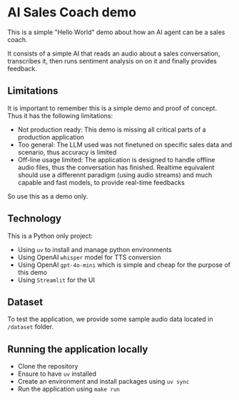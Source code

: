 # AI Sales Coach demo

This is a simple "Hello World" demo about how an AI agent can be a sales coach.

It consists of a simple AI that reads an audio about a sales conversation, transcribes it, then runs sentiment analysis on on it and finally provides feedback.

## Limitations

It is important to remember this is a simple demo and proof of concept. Thus it has the following limitations:

- Not production ready: This demo is missing all critical parts of a production application
- Too general: The LLM used was not finetuned on specific sales data and scenario, thus accuracy is limited
- Off-line usage limited: The application is designed to handle offline audio files, thus the conversation has finished. Realtime equivalent should use a differennt paradigm (using audio streams) and much capable and fast models, to provide real-time feedbacks

So use this as a demo only.

## Technology

This is a Python only project:

- Using `uv` to install and manage python environments
- Using OpenAI `whisper` model for TTS conversion
- Using OpenAI `gpt-4o-mini` which is simple and cheap for the purpose of this demo
- Using `Streamlit` for the UI

## Dataset

To test the application, we provide some sample audio data located in `/dataset` folder.

## Running the application locally

- Clone the repository
- Ensure to have `uv` installed
- Create an environment and install packages using `uv sync`
- Run the application using `make run`
